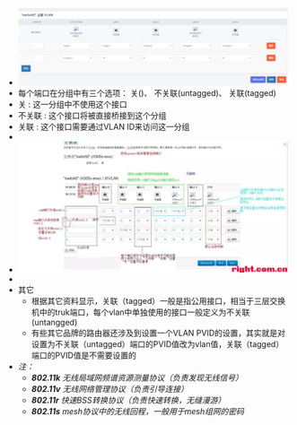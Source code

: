 - ![image.png](../assets/image_1690858655295_0.png)
- 每个端口在分组中有三个选项： 关()、 不关联(untagged)、 关联(tagged)
- 关 : 这一分组中不使用这个接口
- 不关联 : 这个接口将被直接桥接到这个分组
- 关联 : 这个接口需要通过VLAN ID来访问这一分组
-
- ![image.png](../assets/image_1690858684063_0.png)
-
- 其它
	- 根据其它资料显示，关联（tagged）一般是指公用接口，相当于三层交换机中的truk端口，每个vlan中单独使用的接口一般定义为不关联(untangged)
	- 有些其它品牌的路由器还涉及到设置一个VLAN  PVID的设置，其实就是对设置为不关联（untagged）端口的PVID值改为vlan值，关联（tagged）端口的PVID值是不需要设置的
- *注：*
	- ***802.11k**  无线局域网频谱资源测量协议（负责发现无线信号）*
	- ***802.11v** 无线网络管理协议（负责引导连接）*
	- ***802.11r** 快速BSS转换协议（负责快速转换，无缝漫游）*
	- ***802.11s** mesh协议中的无线回程，一般用于mesh组网的密码*